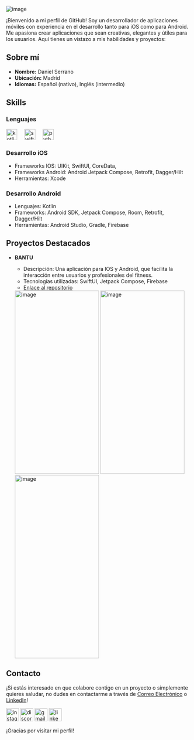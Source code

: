 ![image](https://github.com/DanielSerranoDev/DanielSerranoDev/assets/5658767/d051f8a2-1f0e-4985-9c89-125b4ba2aeb6)


  
¡Bienvenido a mi perfil de GitHub! Soy un desarrollador de aplicaciones móviles con experiencia en el desarrollo tanto para iOS como para Android. Me apasiona crear aplicaciones que sean creativas, elegantes y útiles para los usuarios. Aquí tienes un vistazo a mis habilidades y proyectos:

## Sobre mí

- **Nombre:** Daniel Serrano
- **Ubicación:** Madrid
- **Idiomas:** Español (nativo), Inglés (intermedio)

## Skills


### Lenguajes
  
   <img src="https://img.shields.io/badge/Kotlin-7F52FF?logo=kotlin&logoColor=white&style=for-the-badge" height="30" alt="kotlin logo"  />   <img width="12" /> <img src="https://img.shields.io/badge/Swift-F05138?logo=swift&logoColor=white&style=for-the-badge" height="30" alt="swift logo"  /> <img width="12" />  <img src="https://img.shields.io/badge/Python-3776AB?logo=python&logoColor=white&style=for-the-badge" height="30" alt="python logo"  />

### Desarrollo iOS

- Frameworks IOS: UIKit, SwiftUI, CoreData,
- Frameworks Android: Android Jetpack Compose, Retrofit, Dagger/Hilt
- Herramientas: Xcode

### Desarrollo Android
- Lenguajes: Kotlin
- Frameworks: Android SDK, Jetpack Compose, Room,  Retrofit, Dagger/Hilt
- Herramientas: Android Studio, Gradle, Firebase

## Proyectos Destacados

- **BANTU**
                           
  - Descripción: Una aplicación para IOS y Android, que facilita la interacción entre usuarios y profesionales del fitness. 
  - Tecnologías utilizadas: SwiftUI, Jetpack Compose, Firebase
  - [Enlace al repositorio](https://github.com/ScriptSquadKC/Bantu_Android_App)
 

  <img src="https://github.com/DanielSerranoDev/DanielSerranoDev/assets/5658767/af1a558b-500d-48b0-bb40-2ba391824ab3" alt="image" style="width: 230px; height: 500px;" />
  <img src="https://github.com/DanielSerranoDev/DanielSerranoDev/assets/5658767/c041e8b4-0aa4-4fb3-8806-fc8d12bb23d0" alt="image" style="width: 230px; height: 500px;" />
  <img src="https://github.com/DanielSerranoDev/DanielSerranoDev/assets/5658767/c043bd1e-e8d7-430d-90cd-aa7c2175d10c" alt="image" style="width: 230px; height: 500px;" />



  

  


## Contacto

¡Si estás interesado en que colabore contigo en un proyecto o simplemente quieres saludar, no dudes en contactarme a través de [Correo Electrónico](mailto:danielserrano.dev@gmail.com) o [LinkedIn]([enlace-a-tu-perfil-linkedin](https://www.linkedin.com/in/daniel-serrano-ab924a276/))!

<div align="left">
  <img src="https://img.shields.io/static/v1?message=Instagram&logo=instagram&label=&color=E4405F&logoColor=white&labelColor=&style=for-the-badge" height="35" alt="instagram logo"  />
  <img src="https://img.shields.io/static/v1?message=Discord&logo=discord&label=&color=7289DA&logoColor=white&labelColor=&style=for-the-badge" height="35" alt="discord logo"  />
  <img src="https://img.shields.io/static/v1?message=Gmail&logo=gmail&label=&color=D14836&logoColor=white&labelColor=&style=for-the-badge" height="35" alt="gmail logo"  />
  <img src="https://img.shields.io/static/v1?message=LinkedIn&logo=linkedin&label=&color=0077B5&logoColor=white&labelColor=&style=for-the-badge" height="35" alt="linkedin logo"  />
</div>



¡Gracias por visitar mi perfil!

